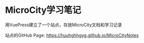 # MicroCity学习笔记
用VuePress建立了一个站点，存放MicroCity文档和学习记录

站点的GitHub Page: https://huuhghhgyg.github.io/MicroCityNotes